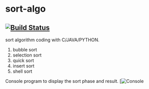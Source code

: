 # sort-algo
[![Build Status](https://travis-ci.com/gangdong/sort-algos.svg?branch=master)](https://travis-ci.com/gangdong/sort-algos)
---
sort algorithm coding with C/JAVA/PYTHON.

1. bubble sort
2. selection sort
3. quick sort
4. insert sort
5. shell sort

Console program to display the sort phase and result.
[![Console](https://github.com/gangdong/sort-algos/screenshot.PNG)
